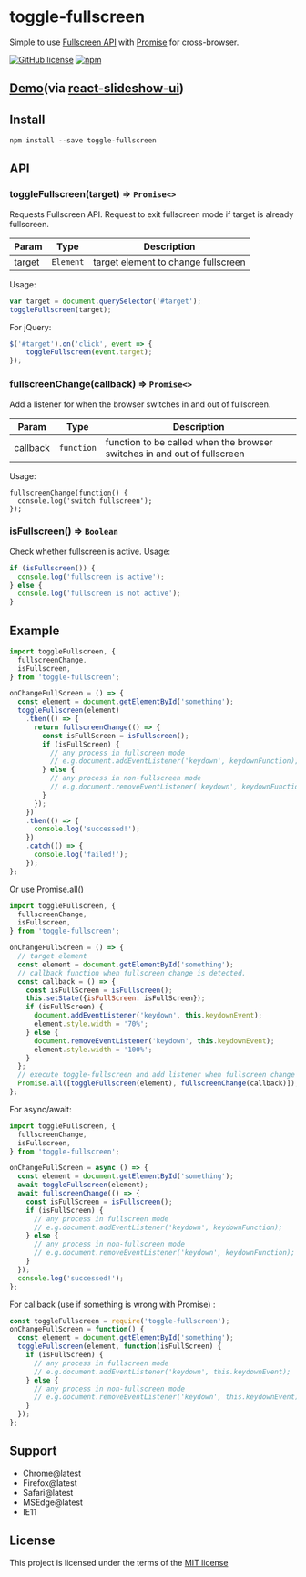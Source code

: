 toggle-fullscreen
===
Simple to use [Fullscreen API](https://developer.mozilla.org/en-US/docs/Web/API/Fullscreen_API) with [Promise](https://developer.mozilla.org/en-US/docs/Web/JavaScript/Reference/Global_Objects/Promise) for cross-browser.

[![GitHub license](https://img.shields.io/badge/license-MIT-blue.svg)](https://github.com/shisama/toggle-fullscreen/blob/master/LICENSE)
[![npm](https://img.shields.io/npm/dt/toggle-fullscreen.svg)](https://www.npmjs.com/package/toggle-fullscreen)

## [Demo](https://shisama.github.io/react-slideshow-ui/demo/)(via [react-slideshow-ui](https://www.npmjs.com/package/react-slideshow-ui))

## Install
```
npm install --save toggle-fullscreen
```

## API
### toggleFullscreen(target) ⇒ <code>Promise<></code>
Requests Fullscreen API.
Request to exit fullscreen mode if target is already fullscreen.
 
| Param  | Type                | Description  |
| ------ | ------------------- | ------------ |
| target  | <code>Element</code> | target element to change fullscreen|

Usage:
```js
var target = document.querySelector('#target');
toggleFullscreen(target);
```
For jQuery:
```js
$('#target').on('click', event => {
	toggleFullscreen(event.target);
});
```

### fullscreenChange(callback) ⇒ <code>Promise<></code>
Add a listener for when the browser switches in and out of fullscreen. 
 
| Param  | Type                | Description  |
| ------ | ------------------- | ------------ |
| callback  | <code>function</code> | function to be called when the browser switches in and out of fullscreen|

Usage:
```
fullscreenChange(function() {
  console.log('switch fullscreen');
});
```
### isFullscreen() ⇒ <code>Boolean</code>
Check whether fullscreen is active.
Usage:
```js
if (isFullscreen()) {
  console.log('fullscreen is active');
} else {
  console.log('fullscreen is not active');
} 
```

## Example
```jsx harmony
import toggleFullscreen, {
  fullscreenChange,
  isFullscreen,
} from 'toggle-fullscreen';

onChangeFullScreen = () => {
  const element = document.getElementById('something');
  toggleFullscreen(element)
    .then(() => {
      return fullscreenChange(() => {
        const isFullScreen = isFullscreen();
        if (isFullScreen) {
          // any process in fullscreen mode
          // e.g.document.addEventListener('keydown', keydownFunction);
        } else {
          // any process in non-fullscreen mode
          // e.g.document.removeEventListener('keydown', keydownFunction);
        }
      });
    })
    .then(() => {
      console.log('successed!');
    })
    .catch(() => {
      console.log('failed!');
    });
};
```

Or use Promise.all()

```jsx harmony
import toggleFullscreen, {
  fullscreenChange,
  isFullscreen,
} from 'toggle-fullscreen';

onChangeFullScreen = () => {
  // target element
  const element = document.getElementById('something');
  // callback function when fullscreen change is detected.
  const callback = () => {
    const isFullScreen = isFullscreen();
    this.setState({isFullScreen: isFullScreen});
    if (isFullScreen) {
      document.addEventListener('keydown', this.keydownEvent);
      element.style.width = '70%';
    } else {
      document.removeEventListener('keydown', this.keydownEvent);
      element.style.width = '100%';
    }
  };
  // execute toggle-fullscreen and add listener when fullscreen change detected asynchronously
  Promise.all([toggleFullscreen(element), fullscreenChange(callback)]);
};
```

For async/await:
```jsx harmony
import toggleFullscreen, {
  fullscreenChange,
  isFullscreen,
} from 'toggle-fullscreen';

onChangeFullScreen = async () => {
  const element = document.getElementById('something');
  await toggleFullscreen(element);
  await fullscreenChange(() => {
    const isFullScreen = isFullscreen();
    if (isFullScreen) {
      // any process in fullscreen mode
      // e.g.document.addEventListener('keydown', keydownFunction);
    } else {
      // any process in non-fullscreen mode
      // e.g.document.removeEventListener('keydown', keydownFunction);
    }
  });
  console.log('successed!');
};
```

For callback (use if something is wrong with Promise) :
```js
const toggleFullscreen = require('toggle-fullscreen');
onChangeFullScreen = function() {
  const element = document.getElementById('something');
  toggleFullscreen(element, function(isFullScreen) {
    if (isFullScreen) {
      // any process in fullscreen mode
      // e.g.document.addEventListener('keydown', this.keydownEvent);
    } else {
      // any process in non-fullscreen mode
      // e.g.document.removeEventListener('keydown', this.keydownEvent);
    }
  });
};
```
## Support
- Chrome@latest
- Firefox@latest
- Safari@latest
- MSEdge@latest
- IE11

## License
This project is licensed under the terms of the
[MIT license](https://github.com/shisama/toggle-fullscreen/blob/master/LICENSE)

